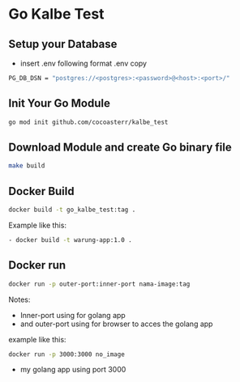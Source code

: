 # Go Kalbe Test

## Setup your Database
- insert .env following format .env copy
```bash
PG_DB_DSN = "postgres://<postgres>:<password>@<host>:<port>/"
```

## Init Your Go Module
```bash
go mod init github.com/cocoasterr/kalbe_test
```
## Download Module and create Go binary file
```bash
make build
```
## Docker Build
```bash
docker build -t go_kalbe_test:tag .
```
Example like this:
 ```bash 
 - docker build -t warung-app:1.0 .
```
## Docker run
```bash
docker run -p outer-port:inner-port nama-image:tag
```
Notes:
- Inner-port using for golang app
- and outer-port using for browser to acces the golang app

example like this:
 ```bash 
docker run -p 3000:3000 no_image
```
- my golang app using port 3000
